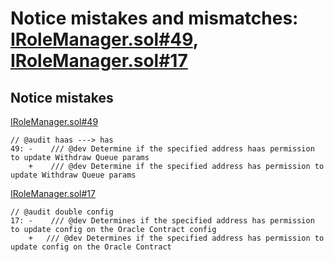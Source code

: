# Notice mistakes and mismatches: [IRoleManager.sol#49](https://github.com/code-423n4/2024-04-renzo/blob/519e518f2d8dec9acf6482b84a181e403070d22d/contracts/Permissions/IRoleManager.sol#L49C8-L49C9), [IRoleManager.sol#17](https://github.com/code-423n4/2024-04-renzo/blob/519e518f2d8dec9acf6482b84a181e403070d22d/contracts/Permissions/IRoleManager.sol#L17C1-L17C111)

## Notice mistakes
[IRoleManager.sol#49](https://github.com/code-423n4/2024-04-renzo/blob/519e518f2d8dec9acf6482b84a181e403070d22d/contracts/Permissions/IRoleManager.sol#L49C8-L49C9)

```solidity
// @audit haas ---> has
49: -    /// @dev Determine if the specified address haas permission to update Withdraw Queue params
    +    /// @dev Determine if the specified address has permission to update Withdraw Queue params
```

[IRoleManager.sol#17](https://github.com/code-423n4/2024-04-renzo/blob/519e518f2d8dec9acf6482b84a181e403070d22d/contracts/Permissions/IRoleManager.sol#L17C1-L17C111)
```solidity
// @audit double config
17: -    /// @dev Determines if the specified address has permission to update config on the Oracle Contract config
    +   /// @dev Determines if the specified address has permission to update config on the Oracle Contract
```